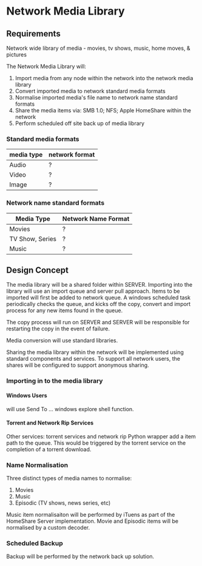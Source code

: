 # Network Media Library

## Requirements

Network wide library of media - movies, tv shows, music, home moves, & pictures

The Network Media Library will: 

1. Import  media from any node within the network into the network media library 
2. Convert imported media to network standard media formats 
3. Normalise imported media's file name to network name standard formats 
4. Share the media items via: SMB 1.0; NFS; Apple HomeShare within the network
5. Perform scheduled off site back up of media library

### Standard media formats 

| media type  | network format |
|---|---|
|Audio| ? |
|Video| ? |
|Image| ? |

### Network name standard formats

| Media Type  | Network Name Format |
|---|---|
|Movies| ? |
|TV Show, Series| ? |
|Music| ? |

## Design Concept 

The media library will be a shared folder within SERVER. Importing into the library will use an import queue and server pull approach. Items to be imported will first be added to network queue. A windows scheduled task periodically checks the queue, and kicks off the copy, convert and import process for any new items found in the queue. 

The copy process will run on SERVER and SERVER will be responsible for restarting the copy in the event of failure. 

Media conversion will use standard libraries.  

Sharing the media library within the network will be implemented using standard components and services. To support all network users, the shares will be configured to support anonymous sharing. 

### Importing in to the media library 

#### Windows Users

will use Send To ... windows explore shell function. 

#### Torrent and Network Rip Services

Other services: torrent services and network rip
Python wrapper add a item path to the queue. This would be triggered by the torrent service on the completion of a torrent download. 

### Name Normalisation  

Three distinct types of media names to normalise: 

1. Movies
2. Music
3. Episodic (TV shows, news series, etc)

Music item normalisaiton will be performed by iTuens as part of the HomeShare Server implementation. Movie and Episodic items will be normalised by a custom decoder. 

### Scheduled Backup

Backup will be performed by the network back up solution. 


